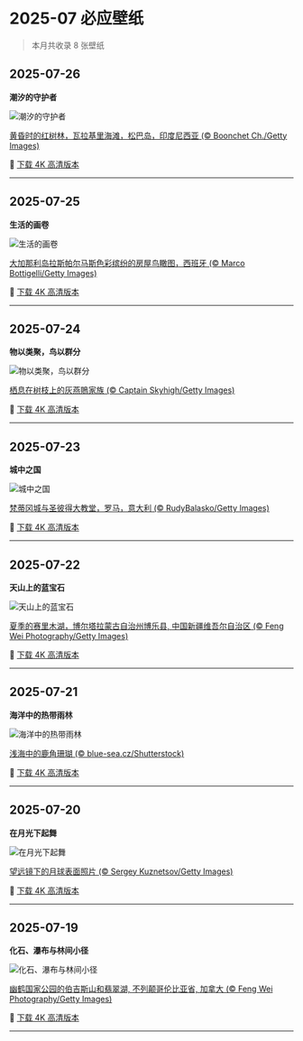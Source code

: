 # 2025-07 必应壁纸

> 本月共收录 8 张壁纸

## 2025-07-26

**潮汐的守护者**

![潮汐的守护者](https://www.bing.com/th?id=OHR.MangroveTwilight_ZH-CN3596666263_1920x1080.jpg&rf=LaDigue_1920x1080.jpg&pid=hp)

[黄昏时的红树林，瓦拉基里海滩，松巴岛，印度尼西亚 (© Boonchet Ch./Getty Images)](https://www.bing.com/search?q=%E4%BF%9D%E6%8A%A4%E7%BA%A2%E6%A0%91%E6%9E%97%E7%94%9F%E6%80%81%E7%B3%BB%E7%BB%9F%E5%9B%BD%E9%99%85%E6%97%A5&form=hpcapt&mkt=zh-cn)

🔗 <a href="https://www.bing.com/th?id=OHR.MangroveTwilight_ZH-CN3596666263_UHD.jpg&rf=LaDigue_1920x1080.jpg&pid=hp" target="_blank">下载 4K 高清版本</a>

---

## 2025-07-25

**生活的画卷**

![生活的画卷](https://www.bing.com/th?id=OHR.LasPalmas_ZH-CN5993442425_1920x1080.jpg&rf=LaDigue_1920x1080.jpg&pid=hp)

[大加那利岛拉斯帕尔马斯色彩缤纷的房屋鸟瞰图，西班牙 (© Marco Bottigelli/Getty Images)](https://www.bing.com/search?q=%E5%A4%A7%E5%8A%A0%E9%82%A3%E5%88%A9%E5%B2%9B%E6%8B%89%E6%96%AF%E5%B8%95%E5%B0%94%E9%A9%AC%E6%96%AF&form=hpcapt&mkt=zh-cn)

🔗 <a href="https://www.bing.com/th?id=OHR.LasPalmas_ZH-CN5993442425_UHD.jpg&rf=LaDigue_1920x1080.jpg&pid=hp" target="_blank">下载 4K 高清版本</a>

---

## 2025-07-24

**物以类聚，鸟以群分**

![物以类聚，鸟以群分](https://www.bing.com/th?id=OHR.AshyWoodswallow_ZH-CN3224168805_1920x1080.jpg&rf=LaDigue_1920x1080.jpg&pid=hp)

[栖息在树枝上的灰燕鵙家族 (© Captain Skyhigh/Getty Images)](https://www.bing.com/search?q=%E7%81%B0%E7%87%95%E9%B5%99&form=hpcapt&mkt=zh-cn)

🔗 <a href="https://www.bing.com/th?id=OHR.AshyWoodswallow_ZH-CN3224168805_UHD.jpg&rf=LaDigue_1920x1080.jpg&pid=hp" target="_blank">下载 4K 高清版本</a>

---

## 2025-07-23

**城中之国**

![城中之国](https://www.bing.com/th?id=OHR.VaticanCity_ZH-CN3075109504_1920x1080.jpg&rf=LaDigue_1920x1080.jpg&pid=hp)

[梵蒂冈城与圣彼得大教堂，罗马，意大利 (© RudyBalasko/Getty Images)](https://www.bing.com/search?q=%E6%A2%B5%E8%92%82%E5%86%88%E5%9F%8E&form=hpcapt&mkt=zh-cn)

🔗 <a href="https://www.bing.com/th?id=OHR.VaticanCity_ZH-CN3075109504_UHD.jpg&rf=LaDigue_1920x1080.jpg&pid=hp" target="_blank">下载 4K 高清版本</a>

---

## 2025-07-22

**天山上的蓝宝石**

![天山上的蓝宝石](https://www.bing.com/th?id=OHR.GreatHeatY25_ZH-CN8252122347_1920x1080.jpg&rf=LaDigue_1920x1080.jpg&pid=hp)

[夏季的赛里木湖，博尔塔拉蒙古自治州博乐县, 中国新疆维吾尔自治区 (© Feng Wei Photography/Getty Images)](https://www.bing.com/search?q=%E6%96%B0%E7%96%86%E8%B5%9B%E9%87%8C%E6%9C%A8%E6%B9%96&form=hpcapt&mkt=zh-cn)

🔗 <a href="https://www.bing.com/th?id=OHR.GreatHeatY25_ZH-CN8252122347_UHD.jpg&rf=LaDigue_1920x1080.jpg&pid=hp" target="_blank">下载 4K 高清版本</a>

---

## 2025-07-21

**海洋中的热带雨林**

![海洋中的热带雨林](https://www.bing.com/th?id=OHR.AcroporaReef_ZH-CN2622120276_1920x1080.jpg&rf=LaDigue_1920x1080.jpg&pid=hp)

[浅海中的鹿角珊瑚 (© blue-sea.cz/Shutterstock)](https://www.bing.com/search?q=%E7%8F%8A%E7%91%9A%E7%A4%81%E5%AE%A3%E4%BC%A0%E5%91%A8&form=hpcapt&mkt=zh-cn)

🔗 <a href="https://www.bing.com/th?id=OHR.AcroporaReef_ZH-CN2622120276_UHD.jpg&rf=LaDigue_1920x1080.jpg&pid=hp" target="_blank">下载 4K 高清版本</a>

---

## 2025-07-20

**在月光下起舞**

![在月光下起舞](https://www.bing.com/th?id=OHR.BigMoon_ZH-CN2508603883_1920x1080.jpg&rf=LaDigue_1920x1080.jpg&pid=hp)

[望远镜下的月球表面照片 (© Sergey Kuznetsov/Getty Images)](https://www.bing.com/search?q=%E6%9C%88%E7%90%83&form=hpcapt&mkt=zh-cn)

🔗 <a href="https://www.bing.com/th?id=OHR.BigMoon_ZH-CN2508603883_UHD.jpg&rf=LaDigue_1920x1080.jpg&pid=hp" target="_blank">下载 4K 高清版本</a>

---

## 2025-07-19

**化石、瀑布与林间小径**

![化石、瀑布与林间小径](https://www.bing.com/th?id=OHR.YohoNP_ZH-CN2349599497_1920x1080.jpg&rf=LaDigue_1920x1080.jpg&pid=hp)

[幽鹤国家公园的伯吉斯山和翡翠湖, 不列颠哥伦比亚省, 加拿大 (© Feng Wei Photography/Getty Images)](https://www.bing.com/search?q=%E5%B9%BD%E9%B9%A4%E5%9B%BD%E5%AE%B6%E5%85%AC%E5%9B%AD&form=hpcapt&mkt=zh-cn)

🔗 <a href="https://www.bing.com/th?id=OHR.YohoNP_ZH-CN2349599497_UHD.jpg&rf=LaDigue_1920x1080.jpg&pid=hp" target="_blank">下载 4K 高清版本</a>

---

